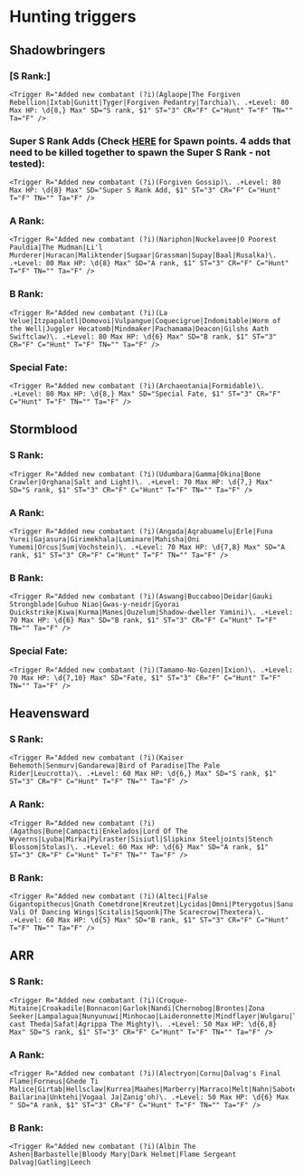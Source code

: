 # Hunting triggers

## Shadowbringers  

### [S Rank:]
    <Trigger R="Added new combatant (?i)(Aglaope|The Forgiven Rebellion|Ixtab|Gunitt|Tyger|Forgiven Pedantry|Tarchia)\. .+Level: 80 Max HP: \d{8,} Max" SD="S rank, $1" ST="3" CR="F" C="Hunt" T="F" TN="" Ta="F" />

### Super S Rank Adds (Check [HERE](https://ffxiv.consolegameswiki.com/wiki/Forgiven_Gossip) for Spawn points. 4 adds that need to be killed together to spawn the Super S Rank - not tested):
    <Trigger R="Added new combatant (?i)(Forgiven Gossip)\. .+Level: 80 Max HP: \d{8} Max" SD="Super S Rank Add, $1" ST="3" CR="F" C="Hunt" T="F" TN="" Ta="F" />

### A Rank:
    <Trigger R="Added new combatant (?i)(Nariphon|Nuckelavee|O Poorest Pauldia|The Mudman|Li'l Murderer|Huracan|Maliktender|Sugaar|Grassman|Supay|Baal|Rusalka)\. .+Level: 80 Max HP: \d{8} Max" SD="A rank, $1" ST="3" CR="F" C="Hunt" T="F" TN="" Ta="F" />

### B Rank:
    <Trigger R="Added new combatant (?i)(La Velue|Itzpapalotl|Domovoi|Vulpangue|Coquecigrue|Indomitable|Worm of the Well|Juggler Hecatomb|Mindmaker|Pachamama|Deacon|Gilshs Aath Swiftclaw)\. .+Level: 80 Max HP: \d{6} Max" SD="B rank, $1" ST="3" CR="F" C="Hunt" T="F" TN="" Ta="F" />

### Special Fate:
    <Trigger R="Added new combatant (?i)(Archaeotania|Formidable)\. .+Level: 80 Max HP: \d{8,} Max" SD="Special Fate, $1" ST="3" CR="F" C="Hunt" T="F" TN="" Ta="F" />
 

## Stormblood  

### S Rank:
    <Trigger R="Added new combatant (?i)(Udumbara|Gamma|Okina|Bone Crawler|Orghana|Salt and Light)\. .+Level: 70 Max HP: \d{7,} Max" SD="S rank, $1" ST="3" CR="F" C="Hunt" T="F" TN="" Ta="F" />

### A Rank:
    <Trigger R="Added new combatant (?i)(Angada|Aqrabuamelu|Erle|Funa Yurei|Gajasura|Girimekhala|Luminare|Mahisha|Oni Yumemi|Orcus|Sum|Vochstein)\. .+Level: 70 Max HP: \d{7,8} Max" SD="A rank, $1" ST="3" CR="F" C="Hunt" T="F" TN="" Ta="F" />

### B Rank:
    <Trigger R="Added new combatant (?i)(Aswang|Buccaboo|Deidar|Gauki Strongblade|Guhuo Niao|Gwas-y-neidr|Gyorai Quickstrike|Kiwa|Kurma|Manes|Ouzelum|Shadow-dweller Yamini)\. .+Level: 70 Max HP: \d{6} Max" SD="B rank, $1" ST="3" CR="F" C="Hunt" T="F" TN="" Ta="F" />

### Special Fate:
    <Trigger R="Added new combatant (?i)(Tamamo-No-Gozen|Ixion)\. .+Level: 70 Max HP: \d{7,10} Max" SD="Fate, $1" ST="3" CR="F" C="Hunt" T="F" TN="" Ta="F" />
 

## Heavensward  

### S Rank:
    <Trigger R="Added new combatant (?i)(Kaiser Behemoth|Senmurv|Gandarewa|Bird of Paradise|The Pale Rider|Leucrotta)\. .+Level: 60 Max HP: \d{6,} Max" SD="S rank, $1" ST="3" CR="F" C="Hunt" T="F" TN="" Ta="F" />
### A Rank:

    <Trigger R="Added new combatant (?i)(Agathos|Bune|Campacti|Enkelados|Lord Of The Wyverns|Lyuba|Mirka|Pylraster|Sisiutl|Slipkinx Steeljoints|Stench Blossom|Stolas)\. .+Level: 60 Max HP: \d{6} Max" SD="A rank, $1" ST="3" CR="F" C="Hunt" T="F" TN="" Ta="F" />
### B Rank:

    <Trigger R="Added new combatant (?i)(Alteci|False Gigantopithecus|Gnath Cometdrone|Kreutzet|Lycidas|Omni|Pterygotus|Sanu Vali Of Dancing Wings|Scitalis|Squonk|The Scarecrow|Thextera)\. .+Level: 60 Max HP: \d{5} Max" SD="B rank, $1" ST="3" CR="F" C="Hunt" T="F" TN="" Ta="F" />
 

## ARR  

### S Rank:
    <Trigger R="Added new combatant (?i)(Croque-Mitaine|Croakadile|Bonnacon|Garlok|Nandi|Chernobog|Brontes|Zona Seeker|Lampalagua|Nunyunuwi|Minhocao|Laideronnette|Mindflayer|Wulgaru|Thousand-cast Theda|Safat|Agrippa The Mighty)\. .+Level: 50 Max HP: \d{6,8} Max" SD="S rank, $1" ST="3" CR="F" C="Hunt" T="F" TN="" Ta="F" />

### A Rank:
    <Trigger R="Added new combatant (?i)(Alectryon|Cornu|Dalvag's Final Flame|Forneus|Ghede Ti Malice|Girtab|Hellsclaw|Kurrea|Maahes|Marberry|Marraco|Melt|Nahn|Sabotender Bailarina|Unktehi|Vogaal Ja|Zanig'oh)\. .+Level: 50 Max HP: \d{6} Max " SD="A rank, $1" ST="3" CR="F" C="Hunt" T="F" TN="" Ta="F" />

### B Rank:
    <Trigger R="Added new combatant (?i)(Albin The Ashen|Barbastelle|Bloody Mary|Dark Helmet|Flame Sergeant Dalvag|Gatling|Leech
